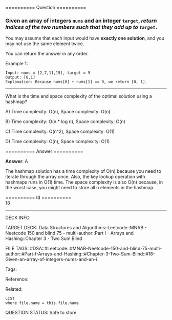 ========== Question ==========  

### Given an array of integers `nums` and an integer `target`, _return indices of the two numbers such that they add up to `target`_.

You may assume that each input would have **exactly one solution**, and you may
not use the same element twice.

You can return the answer in any order.

Example 1:

```
Input: nums = [2,7,11,15], target = 9
Output: [0,1]
Explanation: Because nums[0] + nums[1] == 9, we return [0, 1].
```

---

What is the time and space complexity of the optimal solution using a hashmap?

A) Time complexity: O(n), Space complexity: O(n)

B) Time complexity: O(n \* log n), Space complexity: O(n)

C) Time complexity: O(n^2), Space complexity: O(1)

D) Time complexity: O(n), Space complexity: O(1)  

========== Answer ==========  

**Answer**: A

The hashmap solution has a time complexity of O(n) because you need to iterate
through the array once. Also, the key lookup operation with hashmaps runs in
O(1) time. The space complexity is also O(n) because, in the worst case, you
might need to store all n elements in the hashmap.

========== Id ==========  
18

---

DECK INFO

TARGET DECK: Data Structures and Algorithms::Leetcode::MNAB - Neetcode 150 and blind 75 - multi-author::Part I - Arrays and Hashing::Chapter 3 - Two Sum Blind

FILE TAGS: #DSA::#Leetcode::#MNAB-Neetcode-150-and-blind-75-multi-author::#Part-I-Arrays-and-Hashing::#Chapter-3-Two-Sum-Blind::#18-Given-an-array-of-integers-nums-and-an-i

Tags:

Reference:

Related:

```dataview
LIST
where file.name = this.file.name
```
QUESTION STATUS: Safe to store
